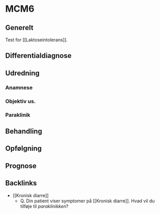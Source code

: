 # MCM6
## Generelt
Test for [[Laktoseintolerans]].

## Differentialdiagnose


## Udredning
### Anamnese

### Objektiv us.

### Paraklinik

## Behandling


## Opfølgning


## Prognose


## Backlinks
* [[Kronisk diarre]]
	* Q. Din patient viser symptomer på [[Kronisk diarre]]. Hvad vil du tilføje til *paraklinikken*? 

<!-- #anki/tag/med/gp #anki/deck/Medicine -->

<!-- {BearID:3602A4E8-5DD1-4C9D-B325-ABB977F26480-51703-0000696FC97088B5} -->
